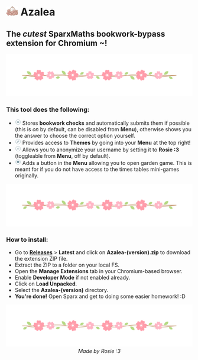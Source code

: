 # <img src="extension/assets/logo.png" style="width: 2rem"> Azalea

## **The** ***cutest*** **SparxMaths bookwork-bypass extension for Chromium ~!**

<img src="extension/assets/divider.png">

### **This tool does the following:**

- <img src="extension/assets/menu_bookwork.png" style="width: 1rem"> Stores **bookwork checks** and automatically submits them if possible (this is *on* by default, can be disabled from **Menu**), otherwise shows you the answer to choose the correct option yourself.
- <img src="extension/assets/menu_theme.png" style="width: 1rem"> Provides access to **Themes** by going into your **Menu** at the top right!
- <img src="extension/assets/menu_name.png" style="width: 1rem"> Allows you to anonymize your username by setting it to **Rosie :3** (toggleable from **Menu**, off by default).
- <img src="extension/assets/menu_garden.png" style="width: 1rem"> Adds a button in the **Menu** allowing you to open garden game. This is meant for if you do not have access to the times tables mini-games originally.

<img src="extension/assets/divider.png">

### **How to install:**

- Go to [**Releases**](https://github.com/acquitelol/azalea/releases/) > **Latest** and click on **Azalea-(version).zip** to download the extension ZIP file.
- Extract the ZIP to a folder on your local FS.
- Open the **Manage Extensions** tab in your Chromium-based browser.
- Enable **Developer Mode** if not enabled already.
- Click on **Load Unpacked**.
- Select the **Azalea-(version)** directory.
- **You're done!** Open Sparx and get to doing some easier homework! :D

<img src="extension/assets/divider.png">

<div style="text-align: center">
    <i>Made by Rosie :3</i>
</div>
